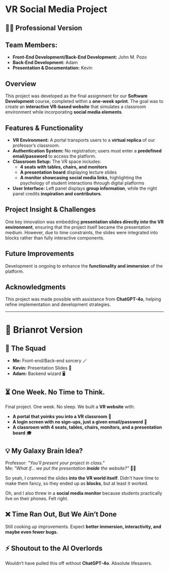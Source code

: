# VR Social Media Project

## 🧑‍💻 Professional Version  

## **Team Members:**  
- **Front-End Development/Back-End Development:** John M. Pozo  
- **Back-End Development:** Adam  
- **Presentation & Documentation:** Kevin  

## **Overview**  
This project was developed as the final assignment for our **Software Development** course, completed within a **one-week sprint**. The goal was to create an **interactive VR-based website** that simulates a classroom environment while incorporating **social media elements**.  

## **Features & Functionality**  
- **VR Environment:** A portal transports users to a **virtual replica** of our professor’s classroom.  
- **Authentication System:** No registration; users must enter a **predefined email/password** to access the platform.  
- **Classroom Setup:** The VR space includes:  
  - **4 seats with tables, chairs, and monitors**  
  - **A presentation board** displaying lecture slides  
  - **A monitor showcasing social media links**, highlighting the psychology of student interactions through digital platforms  
- **User Interface:** Left panel displays **group information**, while the right panel credits **inspiration and contributors**.  

## **Project Insight & Challenges**  
One key innovation was embedding **presentation slides directly into the VR environment**, ensuring that the project itself became the presentation medium. However, due to time constraints, the slides were integrated into blocks rather than fully interactive components.  

## **Future Improvements**  
Development is ongoing to enhance the **functionality and immersion** of the platform.  

## **Acknowledgments**  
This project was made possible with assistance from **ChatGPT-4o**, helping refine implementation and development strategies.  

------------------------------------------------------------------------------------------------------------------------------------------------------

# 🚀 Brianrot Version 

## **👥 The Squad**  
- **Me:** Front-end/Back-end sorcery 🪄  
- **Kevin:** Presentation Slides 🎤  
- **Adam:** Backend wizard 🖥️  

## **⏳ One Week. No Time to Think.**  
Final project. One week. No sleep. We built a **VR website** with:  
- **A portal that yoinks you into a VR classroom** 📍  
- **A login screen with no sign-ups, just a given email/password** 🔐  
- **A classroom with 4 seats, tables, chairs, monitors, and a presentation board** 🎓  

## **💡 My Galaxy Brain Idea?**  
Professor: *"You’ll present your project in class."*  
Me: *"What if... we put the presentation **inside** the website?"* 🧠💥  

So yeah, I crammed the slides **into the VR world itself**. Didn’t have time to make them fancy, so they ended up as **blocks**, but at least it worked.  

Oh, and I also threw in a **social media monitor** because students practically live on their phones. Felt right.  

## **❌ Time Ran Out, But We Ain’t Done**  
Still cooking up improvements. Expect **better immersion, interactivity, and maybe even fewer bugs.**  

## **⚡ Shoutout to the AI Overlords**  
Wouldn’t have pulled this off without **ChatGPT-4o**. Absolute lifesavers.  

